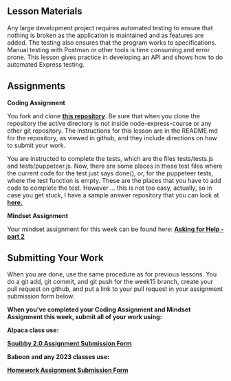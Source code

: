 **Lesson Materials**
--------------------

Any large development project requires automated testing to ensure that nothing is broken as the application is maintained and as features are added. The testing also ensures that the program works to specifications. Manual testing with Postman or other tools is time consuming and error prone. This lesson gives practice in developing an API and shows how to do automated Express testing.

**Assignments**
---------------

**Coding Assignment**

You fork and clone **[this repository](https://github.com/Code-the-Dream-School/chaitest)**. Be sure that when you clone the repository the active directory is not inside node-express-course or any other git repository. The instructions for this lesson are in the README.md for the repository, as viewed in github, and they include directions on how to submit your work.

You are instructed to complete the tests, which are the files tests/tests.js and tests/puppeteer.js. Now, there are some places in these test files where the current code for the test just says done(), or, for the puppeteer tests, where the test function is empty. These are the places that you have to add code to complete the test. However ... this is not too easy, actually, so in case you get stuck, I have a sample answer repository that you can look at **[here.](https://github.com/Code-the-Dream-School/chaitest-ans)**

**Mindset Assignment**

Your mindset assignment for this week can be found here: **[Asking for Help - part 2](https://learn.codethedream.org/mindset-curriculum-asking-for-help-part-2/)**

**Submitting Your Work**
------------------------

When you are done, use the same procedure as for previous lessons. You do a git add, git commit, and git push for the week15 branch, create your pull request on github, and put a link to your pull request in your assignment submission form below.

**When you’ve completed your Coding Assignment and Mindset Assignment this week, submit all of your work using:**

**Alpaca class use:**

**[Squibby 2.0 Assignment Submission Form](http://tiny.cc/squibby2)**

**Baboon** **and any 2023 classes use:**

[**Homework Assignment Submission Form**](https://airtable.com/shrBpqHbS6wgInoF9)
